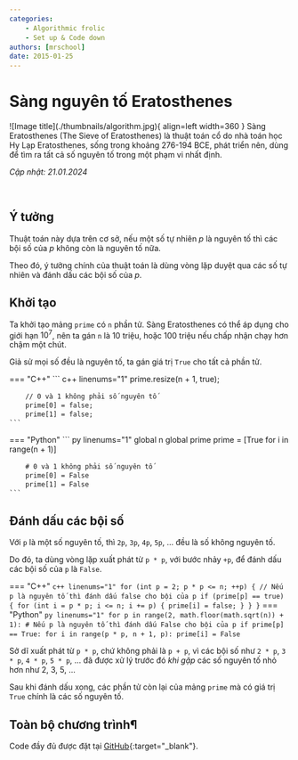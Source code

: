 ```yaml
---
categories:
    - Algorithmic frolic
    - Set up & Code down
authors: [mrschool]
date: 2015-01-25
---
```


# Sàng nguyên tố Eratosthenes

<div class="result" markdown>
![Image title](./thumbnails/algorithm.jpg){ align=left width=360 }
Sàng Eratosthenes (The Sieve of Eratosthenes) là thuật toán cổ do nhà toán học Hy Lạp Eratosthenes, sống trong khoảng 276-194 BCE, phát triển nên, dùng để tìm ra tất cả số nguyên tố trong một phạm vi nhất định.
</div>

*Cập nhật: 21.01.2024*

<!-- more -->

<br>

## Ý tưởng

Thuật toán này dựa trên cơ sở, nếu một số tự nhiên $p$ là nguyên tố thì các bội số của $p$ không còn là nguyên tố nữa.

Theo đó, ý tưởng chính của thuật toán là dùng vòng lặp duyệt qua các số tự nhiên và đánh dấu các bội số của $p$.

## Khởi tạo

Ta khởi tạo mảng `prime` có `n` phần tử. Sàng Eratosthenes có thể áp dụng cho giới hạn $10^7$, nên ta gán `n` là 10 triệu, hoặc 100 triệu nếu chấp nhận chạy hơn chậm một chút.

Giả sử mọi số đều là nguyên tố, ta gán giá trị `True` cho tất cả phần tử.

=== "C++"
    ``` c++ linenums="1"
        prime.resize(n + 1, true);
        
        // 0 và 1 không phải số nguyên tố
        prime[0] = false;
        prime[1] = false; 
    ```
=== "Python"
    ``` py linenums="1"
        global n
        global prime
        prime = [True for i in range(n + 1)]   

        # 0 và 1 không phải số nguyên tố
        prime[0] = False
        prime[1] = False
    ```

## Đánh dấu các bội số

Với `p` là một số nguyên tố, thì `2p`, `3p`, `4p`, `5p`, ... đều là số không nguyên tố.

Do đó, ta dùng vòng lặp xuất phát từ `p * p`, với bước nhảy `+p`, để đánh dấu các bội số của `p` là `False`.

=== "C++"
    ``` c++ linenums="1"
        for (int p = 2; p * p <= n; ++p)
        {
            // Nếu p là nguyên tố thì đánh dấu false cho bội của p
            if (prime[p] == true)
            {
                for (int i = p * p; i <= n; i += p)
                {
                    prime[i] = false;
                }
            }
        }
    ```
=== "Python"
    ``` py linenums="1"
        for p in range(2, math.floor(math.sqrt(n)) + 1):
            # Nếu p là nguyên tố thì đánh dấu False cho bội của p
            if prime[p] == True:
                for i in range(p * p, n + 1, p):
                    prime[i] = False
    ```

Sở dĩ xuất phát từ `p * p`, chứ không phải là `p + p`, vì các bội số như `2 * p`, `3 * p`, `4 * p`, `5 * p`, ... đã được xử lý trước đó *khi gặp* các số nguyên tố nhỏ hơn như 2, 3, 5, ...

Sau khi đánh dấu xong, các phần tử còn lại của mảng `prime` mà có giá trị `True` chính là các số nguyên tố.

## Toàn bộ chương trình¶

Code đầy đủ được đặt tại [GitHub](https://github.com/vtchitruong/General/tree/main/Prime){:target="_blank"}.
